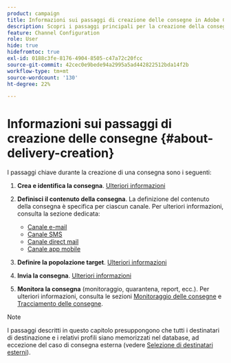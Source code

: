```yaml
---
product: campaign
title: Informazioni sui passaggi di creazione delle consegne in Adobe Campaign
description: Scopri i passaggi principali per la creazione della consegna in Adobe Campaign
feature: Channel Configuration
role: User
hide: true
hidefromtoc: true
exl-id: 0188c3fe-8176-4904-8505-c47a72c20fcc
source-git-commit: 42cec0e9bede94a2995a5ad442822512bda14f2b
workflow-type: tm+mt
source-wordcount: '130'
ht-degree: 22%

---
```


# Informazioni sui passaggi di creazione delle consegne {#about-delivery-creation}

I passaggi chiave durante la creazione di una consegna sono i seguenti:

1. **Crea e identifica la consegna**. [Ulteriori informazioni](steps-create-and-identify-the-delivery.md)

1. **Definisci il contenuto della consegna**. La definizione del contenuto della consegna è specifica per ciascun canale. Per ulteriori informazioni, consulta la sezione dedicata:

   * [Canale e-mail](defining-the-email-content.md)
   * [Canale SMS](sms-create.md#defining-the-sms-content)
   * [Canale direct mail](defining-the-direct-mail-content.md)
   * [Canale app mobile](about-mobile-app-channel.md)

1. **Definire la popolazione target**. [Ulteriori informazioni](steps-defining-the-target-population.md)

1. **Invia la consegna**. [Ulteriori informazioni](steps-sending-the-delivery.md)

1. **Monitora la consegna** (monitoraggio, quarantena, report, ecc.). Per ulteriori informazioni, consulta le sezioni [Monitoraggio delle consegne](about-delivery-monitoring.md) e [Tracciamento delle consegne](about-message-tracking.md).

>[!NOTE]
>
>I passaggi descritti in questo capitolo presuppongono che tutti i destinatari di destinazione e i relativi profili siano memorizzati nel database, ad eccezione del caso di consegna esterna (vedere [Selezione di destinatari esterni](steps-defining-the-target-population.md#selecting-external-recipients)).
